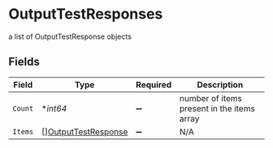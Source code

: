 # OutputTestResponses

a list of OutputTestResponse objects


## Fields

| Field                                                             | Type                                                              | Required                                                          | Description                                                       |
| ----------------------------------------------------------------- | ----------------------------------------------------------------- | ----------------------------------------------------------------- | ----------------------------------------------------------------- |
| `Count`                                                           | **int64*                                                          | :heavy_minus_sign:                                                | number of items present in the items array                        |
| `Items`                                                           | [][OutputTestResponse](../../models/shared/outputtestresponse.md) | :heavy_minus_sign:                                                | N/A                                                               |